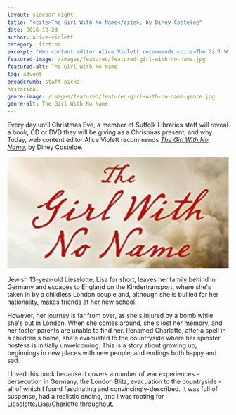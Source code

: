 ```yaml
---
layout: sidebar-right
title: "<cite>The Girl With No Name</cite>, by Diney Costeloe"
date: 2016-12-23
author: alice-violett
category: fiction
excerpt: "Web content editor Alice Violett recommends <cite>The Girl With No Name</cite>, by Diney Costeloe."
featured-image: /images/featured/featured-girl-with-no-name.jpg
featured-alt: The Girl With No Name
tag: advent
breadcrumb: staff-picks
historical
genre-image: /images/featured/featured-girl-with-no-name-genre.jpg
genre-alt: The Girl With No Name
---
```


Every day until Christmas Eve, a member of Suffolk Libraries staff will reveal a book, CD or DVD they will be giving as a Christmas present, and why. Today, web content editor Alice Violett recommends <a href="https://suffolk.spydus.co.uk/cgi-bin/spydus.exe/ENQ/OPAC/BIBENQ?BRN=1938118"><cite>The Girl With No Name</cite></a>, by Diney Costeloe.

![The Girl With No Name](/images/featured/featured-girl-with-no-name.jpg)

Jewish 13-year-old Lieselotte, Lisa for short, leaves her family behind in Germany and escapes to England on the Kindertransport, where she's taken in by a childless London couple and, although she is bullied for her nationality, makes friends at her new school.

However, her journey is far from over, as she's injured by a bomb while she's out in London. When she comes around, she's lost her memory, and her foster parents are unable to find her. Renamed Charlotte, after a spell in a children's home, she's evacuated to the countryside where her spinster hostess is initially unwelcoming. This is a story about growing up, beginnings in new places with new people, and endings both happy and sad.

I loved this book because it covers a number of war experiences - persecution in Germany, the London Blitz, evacuation to the countryside - all of which I found fascinating and convincingly-described. It was full of suspense, had a realistic ending, and I was rooting for Lieselotte/Lisa/Charlotte throughout.
